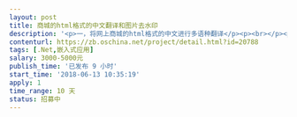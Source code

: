 ```yaml
---                
layout: post       
title: 商城的html格式的中文翻译和图片去水印           
description: '<p>一，将网上商城的html格式的中文进行多语种翻译</p><p><br></p><p>二，将html格式的图片进行去水印或删掉</p><p><br></p><p>以上功能需写进我的商城程序里面，使商城每次更新做到自动翻译和自动去除水印</p>'     
contenturl: https://zb.oschina.net/project/detail.html?id=20788      
tags: [.Net,嵌入式应用]            
salary: 3000-5000元          
publish_time: '已发布 9 小时'         
start_time: '2018-06-13 10:35:19'           
apply: 1                   
time_range: 10 天              
status: 招募中                  
---                 
```

